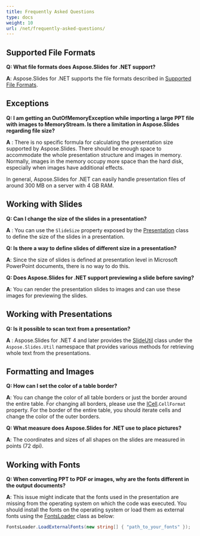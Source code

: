 ```yaml
---
title: Frequently Asked Questions
type: docs
weight: 10
url: /net/frequently-asked-questions/
---
```


## **Supported File Formats**

**Q: What file formats does Aspose.Slides for .NET support?**

**A**: Aspose.Slides for .NET supports the file formats described in [Supported File Formats](/slides/net/supported-file-formats/).

## **Exceptions**

**Q: I am getting an OutOfMemoryException while importing a large PPT file with images to MemoryStream. Is there a limitation in Aspose.Slides regarding file size?**

**A** : There is no specific formula for calculating the presentation size supported by Aspose.Slides. There should be enough space to accommodate the whole presentation structure and images in memory. Normally, images in the memory occupy more space than the hard disk, especially when images have additional effects.

In general, Aspose.Slides for .NET can easily handle presentation files of around 300 MB on a server with 4 GB RAM.

## **Working with Slides**

**Q: Can I change the size of the slides in a presentation?**

**A** : You can use the `SlideSize` property exposed by the [Presentation](https://reference.aspose.com/slides/net/aspose.slides/presentation/) class to define the size of the slides in a presentation.

**Q: Is there a way to define slides of different size in a presentation?**

**A**: Since the size of slides is defined at presentation level in Microsoft PowerPoint documents, there is no way to do this.

**Q: Does Aspose.Slides for .NET support previewing a slide before saving?**

**A**: You can render the presentation slides to images and can use these images for previewing the slides.

## **Working with Presentations**

**Q: Is it possible to scan text from a presentation?**

**A** : Aspose.Slides for .NET 4 and later provides the [SlideUtil](https://reference.aspose.com/slides/net/aspose.slides.util/slideutil/) class under the `Aspose.Slides.Util` namespace that provides various methods for retrieving whole text from the presentations.

## **Formatting and Images**

**Q: How can I set the color of a table border?**

**A**: You can change the color of all table borders or just the border around the entire table. For changing all borders, please use the [ICell](https://reference.aspose.com/slides/net/aspose.slides/icell/).`CellFormat` property. For the border of the entire table, you should iterate cells and change the color of the outer borders.

**Q: What measure does Aspose.Slides for .NET use to place pictures?**

**A**: The coordinates and sizes of all shapes on the slides are measured in points (72 dpi).

## **Working with Fonts**

**Q: When converting PPT to PDF or images, why are the fonts different in the output documents?**

**A**: This issue might indicate that the fonts used in the presentation are missing from the operating system on which the code was executed. You should install the fonts on the operating system or load them as external fonts using the [FontsLoader](https://reference.aspose.com/slides/net/aspose.slides/fontsloader/) class as below:
```cs
FontsLoader.LoadExternalFonts(new string[] { "path_to_your_fonts" });
```
